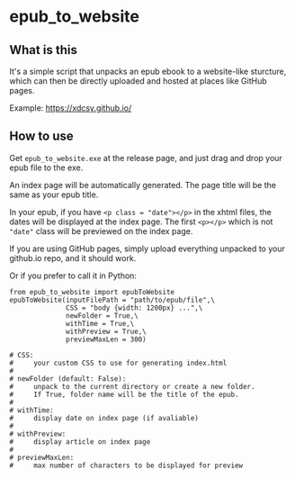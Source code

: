 # epub_to_website
 
## What is this
It's a simple script that unpacks an epub ebook to a website-like sturcture, which can then be directly uploaded and hosted at places like GitHub pages.

Example: https://xdcsy.github.io/

## How to use
Get `epub_to_website.exe` at the release page, and just drag and drop your epub file to the exe.

An index page will be automatically generated. The page title will be the same as your epub title.

In your epub, if you have `<p class = "date"></p>` in the xhtml files, the dates will be displayed at the index page. The first `<p></p>` which is not `"date"` class will be previewed on the index page.

If you are using GitHub pages, simply upload everything unpacked to your github.io repo, and it should work.

Or if you prefer to call it in Python:

``` Python3
from epub_to_website import epubToWebsite
epubToWebsite(inputFilePath = "path/to/epub/file",\
              CSS = "body {width: 1200px} ...",\
              newFolder = True,\
              withTime = True,\
              withPreview = True,\
              previewMaxLen = 300)

# CSS:
#     your custom CSS to use for generating index.html
#
# newFolder (default: False):
#     unpack to the current directory or create a new folder.
#     If True, folder name will be the title of the epub.
#
# withTime:
#     display date on index page (if avaliable)
#
# withPreview:
#     display article on index page
#
# previewMaxLen:
#     max number of characters to be displayed for preview 
```
